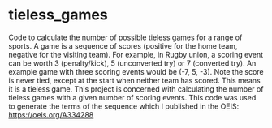 # tieless_games
Code to calculate the number of possible tieless games for a range of sports.
A game is a sequence of scores (positive for the home team, negative for the visiting team).
For example, in Rugby union, a scoring event can be worth 3 (penalty/kick), 5 (unconverted try) or 7 (converted try).
An example game with three scoring events would be (-7, 5, -3). 
Note the score is never tied, except at the start when neither team has scored. This means it is a tieless game.
This project is concerned with calculating the number of tieless games with a given number of scoring events.
This code was used to generate the terms of the sequence which I published in the OEIS:
https://oeis.org/A334288

